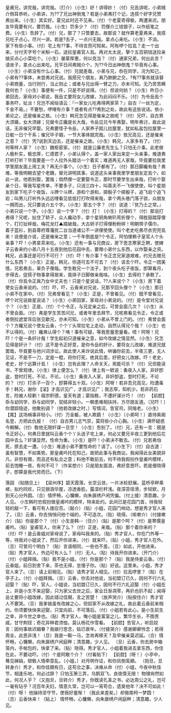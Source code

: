 <!-- { "loadSidebar": true } -->
皇甫兄，讲完哉，讲完哉。（打介）（小生）好！讲得妙！（付）兄厾讲呢，小弟贼介侧耳恭听。小弟讲，为??了兄出神倒鬼？若是小弟弗打个记，连搭个好字兄赞弗出来。（小生）其实好。夏兄此时还不见来。（付）个老夏奇得极，两遭来迟。朋友毕竟要有兴，要罚哉。（小生）罚多少？（付）罚俚介三钱银子，以作纸笔之费。（小生）吿辞了。（付）兄，那了？只管要去，故那说？就作算老夏弗来，我搭兄吃子点心，尽兴一讲。若是?去子，一点兴无哉。拿点心来吃。（小生）不消。家下有些小事。（付）宅上有??事，不待言而可知矣。阿有啰个拉厾？走一个出来，分付天字号个米斛一石，送拉皇甫官人厾。再对太太说，拏个五百铜钱送拉亲娘买点心小菜吃个。（小生）屡蒙厚惠，何以克当？（付）通家兄弟，何出此言？请坐子，拿点心出来吃。兄平日间弗贼介个，为??今日出神倒鬼？毕竟有心事。（小生）小弟没有什么心事。（付）兄就差哉，小弟与兄，忝在同学，况为知己，小弟有??事体，未尝弗对兄说。我搭兄个朋友，眞乃肺腑之交，?有??事务就该替小弟商量，当行则行，当止则止；或者与兄出得一臂之力，亦未可知。无乃苦苦瞒我何也？（小生）事便有一件，只是不好说得。（付）但说何妨？（小生）昨日小弟回去，家母对小弟说，我岳丈要将女儿改嫁，为此闷闷不乐。（付）为令岳厾个事务吓，扯淡！兄岂不闻俗语云：『一家女儿吃弗得两家茶？』自古『一丝为定，千金不易。』不要愁，啰哩有介事？或者有点??弗到之处，故此有这些说话。依小弟论之，还是催亲之故。（小生）韩兄怎见得是催亲之故呢？（付）兄吓，自古男大须婚，女大须嫁；兄替令正纔是长大哉，令岳见兄今年弗娶，明年弗讨，故此说话，无非催兄早娶。兄弗要怪子令岳，人家养子囡儿拉屋里，犹如私盐包拉屋里一日躭一日个干系；催兄毕子姻，一节大事体就完哉。（小生）依兄高见，还是催亲之意？（付）凭?说到天边去，还是催亲之故。（小生）韩兄，人家多有了。（付）何等样人家？（小生）魏枢密家。（付）就是公廉老先生么？只怕无介事。此老做人极朴实，极忠厚，仁德君子，小弟认得个。盖一家人家出来定一头亲事，难道弗打听打听？毕竟要差一个人拉外头踏访一个着实；难道再无人家哉，毕竟要拉我里学里朋友面上用工夫？再无介事个。（小生）日子都有了。（付）那日脚纔有哉？弗难，等我明朝去望个老魏，替兄讲明其事，说道这头亲事我里学里朋友定厾个。如此一说，他若别娶，罢哉；倘然俚一定要娶令正，那时节要学生出来哉，打听个娶亲个日，等我写星传单，不要多子，只消三四十，叫斋夫不一飞俚使使，叫个星朋友到家下吃子个夜饭，斗牌个斗牌，游和个游和，掷骰子个掷骰子，追飞宕个追飞宕；叫男儿打听外头远远哩看见低低打打吹得来哉，拿个两头巷门落子锁，众朋友一拥而出，兄只要说介五个字。（小生）那五个字？（付）说道：『贫乃士之常。』小弟只说一个字。（小生）说一个字？（付）打！（小生）打得的？（付）那说打弗得？兄呢，扯住了轿子，众人纔动手，拿个星铜角喇叭弯折俚个，得胜鼓踏穿俚个，打灯扯碎哉，梅花龙灯▲踏破哉，大古轿子打得俚粉粉碎！明朝带子儒巾，着子蓝衫，到县尊府尊藩抚二台当道诸公不一讲俚使使。叫个老史吃弗尽衣兜兜厾来！说便是介说，还是催亲之意；一千年倒底是?个令正，阿怕俚赖子皇官人个头亲事？吓！小男拿茶来吃。（小生）还有一事与兄商议，房下思念寒家乏聘，使婢子云香来约小弟八月十五夜到他后花园中去，要赠小弟什么东西，以作娶亲之资。韩兄，此事还是可行不可行？（付）吓！有介事？令正念兄家道艰难，约兄去赠兄什么东西？（小生）正是。韩兄，你道可去不可去？（付）该去个吓。令正一团美情，兄若弗去，辜负子俚哉。学生敎兄一个法子，到个夜头吃子夜饭，卽算看月，步得去，促搭子物事拿得居来，竟择子日脚做亲哉啥。（小生）去得的？承敎了。（付）你厾令正眞乃女中丈夫也！只是个星说话，??人来说个？（小生）房下着使女云香来说的。（付）吓，吓，云香来对兄说，兄那亨回头俚个？（小生）那日小弟不在家中。（付）兄弗曾看见？（小生）正是，不曾看见。（付）旣不曾看见，啰个对兄说故星说话？（小生）小弟回家，家母对小弟说的。（付）是令堂对兄说个？（小生）正是。（付）个个令正，与兄定亲之后，可曾会面几次？（小生）从不曾会面。（付）弗是学生苦苦问兄，或者年里去拜节，兄呢弗看见令正，令正或者倒拉遮堂背后张见歇兄，亦未可知。（小生）小弟从不曾上门的。（付）弗曾会面个？方纔兄说个使女云香，个个丫头常拉宅上走动，自然认得兄个哉？（小生）也不认得的。（付）纔弗认得个？咦！事有可疑，等我思量思量看。唔！阿呀！兄吓！个是一条奸计哉！学生起初只道催亲之意，如今改嫁之情显然。（小生）兄怎见得是奸计？（付）这不是令正好意，是你令岳的奸计，要将女儿改嫁，难道兄就罢哉，毕竟要与他兴词涉讼，故此使人来诈说此情，哄骗你前去，半夜三更，无人见证，不是不一刀，定是一棍，将你打死，绝其后患，好把女儿改嫁。吓！老史，老史，好个远算计厾！（小生）岂有此理？人命关天，焉能可杀？（付）兄但能读书，不曾观律。（小生）律上便怎么？（付）律上有一欵说：夤夜入人家，非奸卽盗，登时打死，不论，不论。（小生）夤夜入人家，非奸卽盗，登时打死，不论的？（付）打杀子一百个，卽算得五十双。（小生）阿呀！若非吾兄高见，险遭毒手！韩兄，谢你
【滚】才高识见广，才高识见广；我志窄，知机少。若非药石言，险被人轻剿！祖宗积德，皇天有道；蒙指敎，不遭奸谋计巧！（付）
【前腔】忝与幼同学，忝与幼同学，契结非轻小。一朝患难相扶持，方尽朋友道。〔兄吓！〕你潜踪隐迹，他敢别调？〔他若改嫁之时，〕写情词，吿官司，同偕老。（小生）
【尾】这场祸事非轻小。（付）万金躯，被人欺藐！（小生）〔小弟呵！〕直待紫阁名登，方把此仇报！
（付）自古男儿志气崇，莫将些小介心胸。（小生）满怀疑惑今朝解。（付）敎他无限奸谋一旦空！（小生）吿别了。（付）兄，还有一言：旣是令正好心，何弗日里就叫云香个个丫头送子宅上来，何必又要兄半夜三更到他后花园中去么？奸谋显然，性命为重。（小生）是吓！小弟决不敢去。（付）兄若弗怕死，原去走一遭。（小生）难道小弟不要性命的？请了。（小生下）（付）自古道：虽有智慧，不如乘势。那皇甫吟托在知己，故把此事与我商议。我闻得此女美貌非凡，非但有赠，而且还有私合之意；料他不敢前去，何不待我假扮作皇甫吟模样，前去饱睡一夜，有何不可？（作呆想介）只是朋友面浪，弗好意思吓。若是俚晓得子，卽算是我代劳而已。（下）
 
落园
（贴随旦上）
【梁州序】碧天霞落，长空云敛，一片冰轮舒展。蓝桥亭畔乘槎，拟约同欢，只见银涵华屋，凉透香肌，露湿栏杆浅。夜深苔径滑，步轻欵，月到天心分外圆。（合）情怀畅，心慵懒，向朱扉绣户闲凭徧。（付上接）清意趣，少人见。
小生韩时忠假扮做皇甫吟的模样，特来赴约。此间已是花园门首，待我轻轻的敲一下，看可有人接应否。（敲介）（贴）小姐，花园门响动，想是秀才官人来了。（旦）云香，你去悄悄问他个端的，不可造次。（贴）晓得。（咳嗽介）（付接嗽介）（贴）你是那个？（付）小生是韩--（住介）（贴）是那个呵？（付）是寒儒皇甫吟。（贴）皇甫官人，你来了么？（付）正是，来哉。（贴）那个着你来的？（付）吓！是云香姐对家母说了，家母叫我来的。（贴）秀才官人，你在门外等一等，待我对小姐说了，然后开你进来。（付）就来吓。（贴）小姐，秀才官人在外。（旦）可曾问个明白？（贴）言语相同，一些也不差。（旦）如此，开他进来。（贴）秀才官人，外边可有人么？（付）无人。（贴）待我开你进来。（开门介）（付）小姐拜揖。（贴）我不是小姐。（付）你是那个？（贴）我是侍妾云香。（付）云香姐，前日到舍下来，茶也无得，怠慢子你。（贴）好说。这里来。小姐，秀才官人来了。（旦）请上前相见。（贴）请秀才官人相见。（付）拉厾啰里？（贴）在亭子上。（付）小姐拜揖。（旦）云香，你去对他说，当初盟订已久，因何不行六礼迎娶？（贴）吓，官人，小姐说，当初盟订已久，因何不行六礼迎娶（付）小姐在上，非是小生不来迎娶，只为家父去世之后，家业日渐凋零，再扒也扒不起；闻得岳丈要将小姐改嫁，因此错过佳期，言之苦楚！（放声哭介）（贴按住介）秀才官人不要哭。（旦）我爹娘虽有改嫁之心，但奴家不从改嫁之礼，故此着云香前来相约。你须要快快来迎娶，只宜向前，不可落后。（付）小姐若有此心，是小生前生之幸，非今世之幸也。（贴）秀才官人，俺小姐是富室之儿，繁华生长，不图贵戚，甘守荆钗；奇花异种君须恤，莫认杨花作雪看。
【前腔】吿官人，听启奴言：因何事故迟姻眷？我娘行思念，姑已衰年。（付接哭介）感谢卿卿怜念；若得周全，此恩非浅！（旦）我是一鞍一马，怎肯再移天？及早催亲莫迟延。（合）情怀畅，心慵懒，向朱扉绣户闲庭畔；清意趣，少人见。
（旦）云香，你去房中箱笼内，手帕包的，快拿了来。（贴）晓得。秀才官人，小姐着我进去拿东西，你住在此，不要动吓。（付）个是阿敢个介？（付看贴下）
【前腔】〔呀！〕小亭中，蓦见婵娟，顿敎人情牵意乱。〔小姐，〕对月明作证，和你凤倒鸾顚。
（抱旦，旦转身介）秀才，和你佳期有日，这苟合之事，决难从命（付）小姐，今夜中秋佳节，相逢乐地，何必过辞？
只怕玉箫三弄，乌鹊双飞，良夜情无限！
物理尙然如此，何况人乎？（又抱旦，旦转介）秀才，你旣读孔圣之书，必达周公之礼，岂可一毫有玷乎？况百年夫妇，情意久常，岂可以一宵苟合，遗臭他年？决不可如此！（付）呀！
他操持坚守节，使我好羞惭！〔我此来差矣，〕却做南柯一梦圆！
（旦）云香快来！（贴上）
情怀畅，心慵懒，向朱扉绣户闲庭畔；清意趣，少人见。
